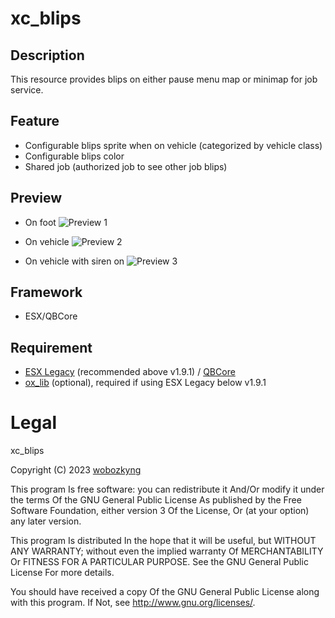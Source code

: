 # xc_blips

## Description
This resource provides blips on either pause menu map or minimap for job service.

## Feature
- Configurable blips sprite when on vehicle (categorized by vehicle class)
- Configurable blips color
- Shared job (authorized job to see other job blips)

## Preview
- On foot
![Preview 1](https://i.imgur.com/RDel3ez.png)

- On vehicle
![Preview 2](https://i.imgur.com/aLMN38R.png)

- On vehicle with siren on
![Preview 3](https://i.imgur.com/YMaDiB7.png)

## Framework
- ESX/QBCore

## Requirement
- [ESX Legacy](https://github.com/esx-framework/esx_core) (recommended above v1.9.1) / [QBCore](https://github.com/qbcore-framework/qb-core)
- [ox_lib](https://github.com/overextended/ox_lib) (optional), required if using ESX Legacy below v1.9.1

# Legal

xc_blips

Copyright (C) 2023 [wobozkyng](https://github.com/wobozkyng)

This program Is free software: you can redistribute it And/Or modify it under the terms Of the GNU General Public License As published by the Free Software Foundation, either version 3 Of the License, Or (at your option) any later version.

This program Is distributed In the hope that it will be useful, but WITHOUT ANY WARRANTY; without even the implied warranty Of MERCHANTABILITY Or FITNESS FOR A PARTICULAR PURPOSE. See the GNU General Public License For more details.

You should have received a copy Of the GNU General Public License along with this program. If Not, see http://www.gnu.org/licenses/.